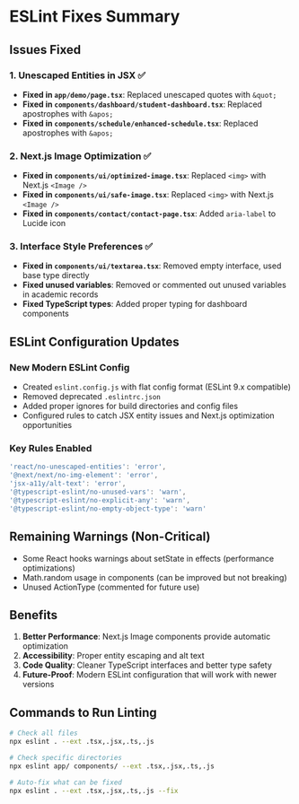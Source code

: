 # ESLint Fixes Summary

## Issues Fixed

### 1. Unescaped Entities in JSX ✅
- **Fixed in `app/demo/page.tsx`**: Replaced unescaped quotes with `&quot;`
- **Fixed in `components/dashboard/student-dashboard.tsx`**: Replaced apostrophes with `&apos;`
- **Fixed in `components/schedule/enhanced-schedule.tsx`**: Replaced apostrophes with `&apos;`

### 2. Next.js Image Optimization ✅
- **Fixed in `components/ui/optimized-image.tsx`**: Replaced `<img>` with Next.js `<Image />`
- **Fixed in `components/ui/safe-image.tsx`**: Replaced `<img>` with Next.js `<Image />`
- **Fixed in `components/contact/contact-page.tsx`**: Added `aria-label` to Lucide icon

### 3. Interface Style Preferences ✅
- **Fixed in `components/ui/textarea.tsx`**: Removed empty interface, used base type directly
- **Fixed unused variables**: Removed or commented out unused variables in academic records
- **Fixed TypeScript types**: Added proper typing for dashboard components

## ESLint Configuration Updates

### New Modern ESLint Config
- Created `eslint.config.js` with flat config format (ESLint 9.x compatible)
- Removed deprecated `.eslintrc.json`
- Added proper ignores for build directories and config files
- Configured rules to catch JSX entity issues and Next.js optimization opportunities

### Key Rules Enabled
```javascript
'react/no-unescaped-entities': 'error',
'@next/next/no-img-element': 'error',
'jsx-a11y/alt-text': 'error',
'@typescript-eslint/no-unused-vars': 'warn',
'@typescript-eslint/no-explicit-any': 'warn',
'@typescript-eslint/no-empty-object-type': 'warn'
```

## Remaining Warnings (Non-Critical)
- Some React hooks warnings about setState in effects (performance optimizations)
- Math.random usage in components (can be improved but not breaking)
- Unused ActionType (commented for future use)

## Benefits
1. **Better Performance**: Next.js Image components provide automatic optimization
2. **Accessibility**: Proper entity escaping and alt text
3. **Code Quality**: Cleaner TypeScript interfaces and better type safety
4. **Future-Proof**: Modern ESLint configuration that will work with newer versions

## Commands to Run Linting
```bash
# Check all files
npx eslint . --ext .tsx,.jsx,.ts,.js

# Check specific directories
npx eslint app/ components/ --ext .tsx,.jsx,.ts,.js

# Auto-fix what can be fixed
npx eslint . --ext .tsx,.jsx,.ts,.js --fix
```